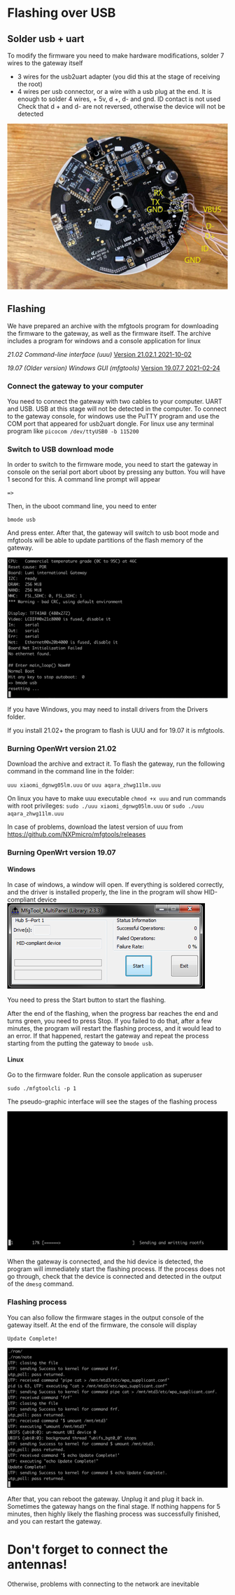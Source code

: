 # Flashing over USB

## Solder usb + uart

To modify the firmware you need to make hardware modifications, 
solder 7 wires to the gateway itself
- 3 wires for the usb2uart adapter (you did this at the stage of receiving the root)
- 4 wires per usb connector, or a wire with a usb plug at the end.
 It is enough to solder 4 wires, + 5v, d +, d- and gnd.
 ID contact is not used
 Check that d + and d- are not reversed, otherwise the device will not be detected

![Pinout of UART and USB on the gateway](images/gateway_pinout.jpg "How to solder wires")


## Flashing

We have prepared an archive with the mfgtools program for downloading the firmware to the gateway,
as well as the firmware itself. The archive includes a program for windows
and a console application for linux

*21.02 Command-line interface (uuu)*
[Version 21.02.1 2021-10-02](files/uuu-openwrt-21.02.1.zipp)

*19.07 (Older version) Windows GUI (mfgtools)*
[Version 19.07.7 2021-02-24](files/mfgtools-19.07.7-20210224.zip)

### Connect the gateway to your computer

You need to connect the gateway with two cables to your computer. UART and USB.
USB at this stage will not be detected in the computer.
To connect to the gateway console, for windows use
the PuTTY program and use the COM port that appeared for usb2uart dongle.
For linux use any terminal program like
`picocom /dev/ttyUSB0 -b 115200`

### Switch to USB download mode

In order to switch to the firmware mode, you need to start the gateway in
console on the serial port abort uboot by pressing
any button. You will have 1 second for this. A command line prompt will appear

    =>

Then, in the uboot command line, you need to enter

    bmode usb

And press enter.
After that, the gateway will switch to usb boot mode and mfgtools will 
be able to update partitions of the flash memory of the gateway.

![Switch to USB Boot Mode](images/bmode_usb.png "Switch to USB Boot Mode")

If you have Windows, you may need to install drivers from the Drivers folder.

If you install 21.02+ the program to flash is UUU and for 19.07 it is mfgtools.

### Burning OpenWrt version 21.02

Download the archive and extract it. To flash the gateway, run the following 
command in the command line in the folder:

`uuu xiaomi_dgnwg05lm.uuu` or `uuu aqara_zhwg11lm.uuu`

On linux you have to make uuu executable `chmod +x uuu` and run 
commands with root privileges:
`sudo ./uuu xiaomi_dgnwg05lm.uuu` or `sudo ./uuu aqara_zhwg11lm.uuu`

In case of problems, download the latest version of uuu from 
https://github.com/NXPmicro/mfgtools/releases

### Burning OpenWrt version 19.07

#### Windows 
In case of windows, a window will open. If everything is soldered correctly, 
and the driver is installed properly, the line in the program will show
HID-compliant device
![Mfgtools](images/mfgtools_win.png "Mfgtools")

You need to press the Start button to start the flashing.

After the end of the flashing, when the progress bar reaches the end and
turns green, you need to press Stop. If you failed to do that, after a few
minutes, the program will restart the flashing process, and it would lead 
to an error. If that happened, restart the gateway and repeat the 
process starting from the putting the gateway to `bmode usb`.

#### Linux

Go to the firmware folder. Run the console application as superuser

```shell
sudo ./mfgtoolcli -p 1
```

The pseudo-graphic interface will see the stages of the flashing process

![Mfgtools](images/mfgtools_lin.png)

When the gateway is connected, and the hid device is detected, the program will
immediately start the flashing process. If the process does not go through, 
check that the device is connected and detected in the output of the `dmesg` 
command.

### Flashing process
You can also follow the firmware stages in the output console of the gateway itself.
At the end of the firmware, the console will display

    Update Complete!

![Update complete](images/update_complete.png)

After that, you can reboot the gateway. Unplug it and plug it back in.
Sometimes the gateway hangs on the final stage. If nothing happens for 
5 minutes, then highly likely the flashing process was successfully finished, 
and you can restart the gateway.

# Don't forget to connect the antennas!

Otherwise, problems with connecting to the network are inevitable

